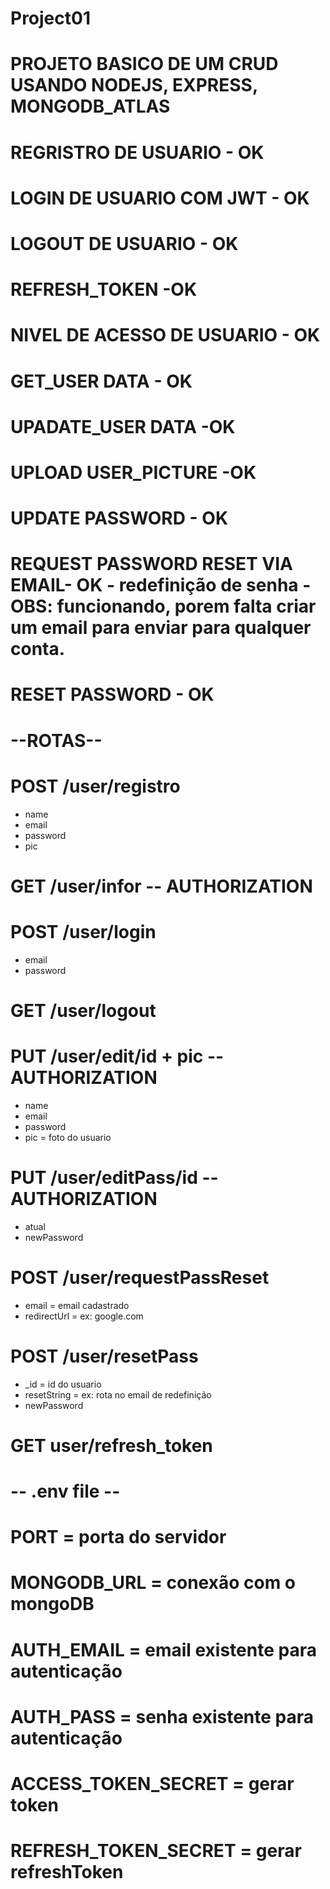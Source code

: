 # Project01
# PROJETO BASICO DE UM CRUD USANDO NODEJS, EXPRESS, MONGODB_ATLAS
# REGRISTRO DE USUARIO - OK
# LOGIN DE USUARIO COM JWT - OK
# LOGOUT DE USUARIO - OK
# REFRESH_TOKEN -OK
# NIVEL DE ACESSO DE USUARIO - OK
# GET_USER DATA - OK
# UPADATE_USER DATA -OK
# UPLOAD USER_PICTURE -OK
# UPDATE PASSWORD - OK
# REQUEST PASSWORD RESET VIA EMAIL- OK - redefinição de senha - OBS: funcionando, porem falta criar um email para enviar para qualquer conta.
# RESET PASSWORD - OK

# --ROTAS--

# POST /user/registro
*   name
*   email
*   password
*   pic

# GET /user/infor -- AUTHORIZATION

# POST /user/login
*   email
*   password

# GET /user/logout

# PUT /user/edit/id + pic --AUTHORIZATION
*   name
*   email
*   password
*   pic = foto do usuario

# PUT /user/editPass/id --AUTHORIZATION
*   atual
*   newPassword

# POST /user/requestPassReset
*   email = email cadastrado
*   redirectUrl = ex: google.com

# POST /user/resetPass
*   _id = id do usuario
*   resetString = ex: rota no email de redefinição
*   newPassword

# GET user/refresh_token

# -- .env file --

# PORT = porta do servidor
# MONGODB_URL = conexão com o mongoDB
# AUTH_EMAIL = email existente para autenticação 
# AUTH_PASS = senha existente para autenticação 
# ACCESS_TOKEN_SECRET = gerar token
# REFRESH_TOKEN_SECRET = gerar refreshToken